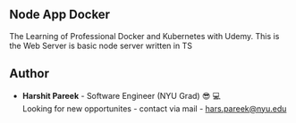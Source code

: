 ## Node App Docker
The Learning of Professional Docker and Kubernetes with Udemy. This is the Web Server is basic node server written in TS

## Author
* **Harshit Pareek** - Software Engineer (NYU Grad) :sunglasses: :computer:
<br />Looking for new opportunites - contact via mail - hars.pareek@nyu.edu